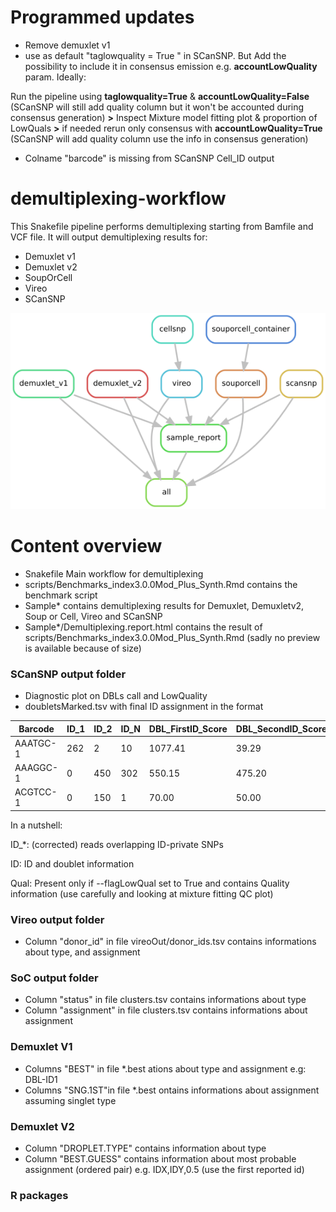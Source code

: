 # Programmed updates

- Remove demuxlet v1
- use as default "taglowquality = True " in SCanSNP. But Add the possibility to include it in consensus emission e.g. **accountLowQuality** param. Ideally:

Run the pipeline using **taglowquality=True** & **accountLowQuality=False** (SCanSNP will still add quality column but it won't be accounted during consensus generation) **>** Inspect Mixture model fitting plot & proportion of LowQuals **>** if needed rerun only consensus with **accountLowQuality=True** (SCanSNP will add quality column use the info in consensus generation)

- Colname "barcode" is missing from SCanSNP Cell_ID output




# demultiplexing-workflow

This Snakefile pipeline performs demultiplexing starting from Bamfile and VCF file. It will output demultiplexing results for:

- Demuxlet v1
- Demuxlet v2
- SoupOrCell
- Vireo
- SCanSNP

![Rule graph](docs/rulegraph.png)

# Content overview

- Snakefile Main workflow for demultiplexing 
- scripts/Benchmarks_index3.0.0Mod_Plus_Synth.Rmd contains the benchmark script
- Sample* contains demultiplexing results for Demuxlet, Demuxletv2, Soup or Cell, Vireo and SCanSNP
- Sample*/Demultiplexing.report.html contains the result of scripts/Benchmarks_index3.0.0Mod_Plus_Synth.Rmd (sadly no preview is available because of size)

### SCanSNP output folder
- Diagnostic plot on DBLs call and LowQuality
- doubletsMarked.tsv with final ID assignment in the format 

| Barcode  | ID_1 | ID_2 | ID_N | DBL_FirstID_Score | DBL_SecondID_Score | FirstID | SecondID | DropletType | ID      | Qual        |
|----------|------|------|------|-------------------|--------------------|---------|----------|-------------|---------|-------------|
| AAATGC-1 | 262  | 2    | 10   | 1077.41           | 39.29              | ID1     | IDN      | Singlet     | ID1     | GoodQuality |
| AAAGGC-1 | 0    | 450  | 302  | 550.15            | 475.20             | ID2     | IDN      | Doublet     | Doublet | Doublet     |
| ACGTCC-1 | 0    | 150  | 1    | 70.00             | 50.00              | ID2     | IDN      | Singlet     | ID2     | LowQuality  |

In a nutshell: 

ID_*: (corrected) reads overlapping ID-private SNPs

ID: ID and doublet information 

Qual: Present only if  --flagLowQual set to True and contains Quality information (use carefully and looking at mixture fitting QC plot)


### Vireo output folder

- Column "donor_id" in file vireoOut/donor_ids.tsv  contains informations about type, and assignment


### SoC output folder

- Column "status" in file clusters.tsv  contains informations about type
- Column "assignment" in file clusters.tsv  contains informations about assignment


### Demuxlet V1

- Columns "BEST" in file *.best ations about type and assignment e.g: DBL-ID1
- Columns "SNG.1ST"in file *.best ontains informations about assignment assuming singlet type

### Demuxlet V2

- Column "DROPLET.TYPE" contains information about type
- Column "BEST.GUESS" contains information about most probable assignment (ordered pair) e.g. IDX,IDY,0.5 (use the first reported id)

### R packages



